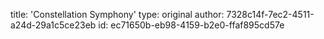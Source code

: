 title: 'Constellation Symphony'
type: original
author: 7328c14f-7ec2-4511-a24d-29a1c5ce23eb
id: ec71650b-eb98-4159-b2e0-ffaf895cd57e

